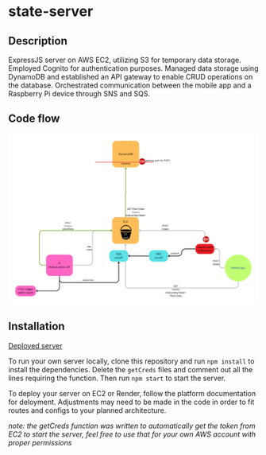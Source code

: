 # state-server

## Description

ExpressJS server on AWS EC2, utilizing S3 for temporary data storage. Employed Cognito for authentication purposes. Managed data storage using DynamoDB and established an API gateway to enable CRUD operations on the database. Orchestrated communication between the mobile app and a Raspberry Pi device through SNS and SQS.

## Code flow

![server code flow](https://github.com/clueless-caterpillars/state-server/blob/main/state%20codeflow.png)

## Installation

[Deployed server](http://ec2-18-236-102-112.us-west-2.compute.amazonaws.com:3001)

To run your own server locally, clone this repository and run `npm install` to install the dependencies. Delete the `getCreds` files and comment out all the lines requiring the function. Then run `npm start` to start the server.

To deploy your server on EC2 or Render, follow the platform documentation for deloyment. Adjustments may need to be made in the code in order to fit routes and configs to your planned architecture.

*note: the getCreds function was written to automatically get the token from EC2 to start the server, feel free to use that for your own AWS account with proper permissions*
